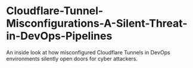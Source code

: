 # Cloudflare-Tunnel-Misconfigurations-A-Silent-Threat-in-DevOps-Pipelines
An inside look at how misconfigured Cloudflare Tunnels in DevOps environments silently open doors for cyber attackers.
